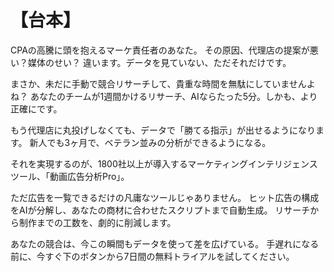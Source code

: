 # 【台本】

CPAの高騰に頭を抱えるマーケ責任者のあなた。
その原因、代理店の提案が悪い？媒体のせい？
違います。データを見ていない、ただそれだけです。

まさか、未だに手動で競合リサーチして、貴重な時間を無駄にしていませんよね？
あなたのチームが1週間かけるリサーチ、AIならたった5分。しかも、より正確にです。

もう代理店に丸投げしなくても、データで「勝てる指示」が出せるようになります。
新人でも3ヶ月で、ベテラン並みの分析ができるようになる。

それを実現するのが、1800社以上が導入するマーケティングインテリジェンスツール、「動画広告分析Pro」。

ただ広告を一覧できるだけの凡庸なツールじゃありません。
ヒット広告の構成をAIが分解し、あなたの商材に合わせたスクリプトまで自動生成。
リサーチから制作までの工数を、劇的に削減します。

あなたの競合は、今この瞬間もデータを使って差を広げている。
手遅れになる前に、今すぐ下のボタンから7日間の無料トライアルを試してください。
